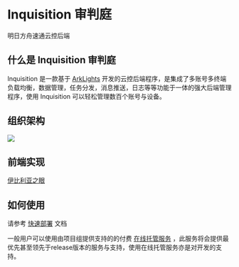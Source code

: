 # Inquisition 审判庭

明日方舟速通云控后端

## 什么是 Inquisition 审判庭

Inquisition 是一款基于 [ArkLights](https://github.com/tkkcc/ArkLights)
开发的云控后端程序，是集成了多账号多终端负载均衡，数据管理，任务分发，消息推送，日志等等功能于一体的强大后端管理程序，使用
Inquisition 可以轻松管理数百个账号与设备。

## 组织架构

![](https://fastly.jsdelivr.net/gh/DazeCake/image-host/blogaeirtech_structure.png)

## 前端实现

[伊比利亚之眼](https://github.com/AegirTech/IberiaEye)

## 如何使用

请参考 [快速部署](doc/FastDeploy.md) 文档

一般用户可以使用由项目组提供支持的的付费 [在线托管服务](http://ark.aegirtech.com/)
，此服务将会提供最优先甚至领先于release版本的服务与支持，使用在线托管服务亦是对开发的支持。
